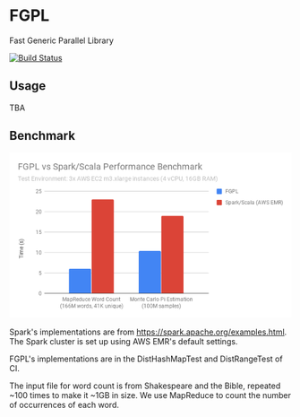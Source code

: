 # FGPL
Fast Generic Parallel Library

[![Build Status](https://travis-ci.org/jl2922/fgpl.svg?branch=master)](https://travis-ci.org/jl2922/fgpl)

## Usage
TBA

## Benchmark
![Serialize and Parse Time](https://github.com/jl2922/fgpl/blob/master/performance.png)

Spark's implementations are from https://spark.apache.org/examples.html.
The Spark cluster is set up using AWS EMR's default settings.

FGPL's implementations are in the DistHashMapTest and DistRangeTest of CI.

The input file for word count is from Shakespeare and the Bible, repeated ~100 times to make it ~1GB in size.
We use MapReduce to count the number of occurrences of each word.

